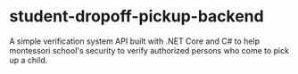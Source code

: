 # student-dropoff-pickup-backend
A simple verification system API built with .NET Core and C#  to help montessori school's security to verify authorized persons who come to pick up a child. 
